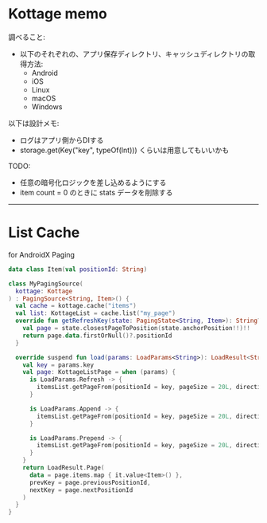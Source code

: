 # Kottage memo

調べること:

* 以下のそれぞれの、アプリ保存ディレクトリ、キャッシュディレクトリの取得方法:
  * Android
  * iOS
  * Linux
  * macOS
  * Windows

以下は設計メモ:

* ログはアプリ側からDIする
* storage.get(Key("key", typeOf(Int))) くらいは用意してもいいかも

TODO:

* 任意の暗号化ロジックを差し込めるようにする
* item count = 0 のときに stats データを削除する

---

# List Cache

for AndroidX Paging

```kotlin
data class Item(val positionId: String)

class MyPagingSource(
  kottage: Kottage
) : PagingSource<String, Item>() {
  val cache = kottage.cache("items")
  val list: KottageList = cache.list("my_page")
  override fun getRefreshKey(state: PagingState<String, Item>): String? {
    val page = state.closestPageToPosition(state.anchorPosition!!)!!
    return page.data.firstOrNull()?.positionId
  }

  override suspend fun load(params: LoadParams<String>): LoadResult<String, Item> {
    val key = params.key
    val page: KottageListPage = when (params) {
      is LoadParams.Refresh -> {
        itemsList.getPageFrom(positionId = key, pageSize = 20L, direction = KottageListDirection.Forward)
      }

      is LoadParams.Append -> {
        itemsList.getPageFrom(positionId = key, pageSize = 20L, direction = KottageListDirection.Forward)
      }

      is LoadParams.Prepend -> {
        itemsList.getPageFrom(positionId = key, pageSize = 20L, direction = KottageListDirection.Backward)
      }
    }
    return LoadResult.Page(
      data = page.items.map { it.value<Item>() },
      prevKey = page.previousPositionId,
      nextKey = page.nextPositionId
    )
  }
}
```
